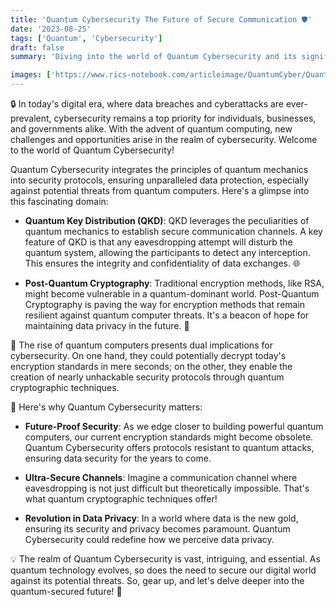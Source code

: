 ```yaml
---
title: 'Quantum Cybersecurity The Future of Secure Communication 🛡️'
date: '2023-08-25'
tags: ['Quantum', 'Cybersecurity']
draft: false
summary: 'Diving into the world of Quantum Cybersecurity and its significance in an era of quantum computers!'

images: ['https://www.rics-notebook.com/articleimage/QuantumCyber/QuantumCyberSecurity.webp']
---
```


🔒 In today's digital era, where data breaches and cyberattacks are ever-prevalent, cybersecurity remains a top priority for individuals, businesses, and governments alike. With the advent of quantum computing, new challenges and opportunities arise in the realm of cybersecurity. Welcome to the world of Quantum Cybersecurity!

Quantum Cybersecurity integrates the principles of quantum mechanics into security protocols, ensuring unparalleled data protection, especially against potential threats from quantum computers. Here's a glimpse into this fascinating domain:

- **Quantum Key Distribution (QKD)**: QKD leverages the peculiarities of quantum mechanics to establish secure communication channels. A key feature of QKD is that any eavesdropping attempt will disturb the quantum system, allowing the participants to detect any interception. This ensures the integrity and confidentiality of data exchanges. 🌐

- **Post-Quantum Cryptography**: Traditional encryption methods, like RSA, might become vulnerable in a quantum-dominant world. Post-Quantum Cryptography is paving the way for encryption methods that remain resilient against quantum computer threats. It's a beacon of hope for maintaining data privacy in the future. 🔐

🚀 The rise of quantum computers presents dual implications for cybersecurity. On one hand, they could potentially decrypt today's encryption standards in mere seconds; on the other, they enable the creation of nearly unhackable security protocols through quantum cryptographic techniques.

🌌 Here's why Quantum Cybersecurity matters:

- **Future-Proof Security**: As we edge closer to building powerful quantum computers, our current encryption standards might become obsolete. Quantum Cybersecurity offers protocols resistant to quantum attacks, ensuring data security for the years to come.

- **Ultra-Secure Channels**: Imagine a communication channel where eavesdropping is not just difficult but theoretically impossible. That's what quantum cryptographic techniques offer!

- **Revolution in Data Privacy**: In a world where data is the new gold, ensuring its security and privacy becomes paramount. Quantum Cybersecurity could redefine how we perceive data privacy.

💡 The realm of Quantum Cybersecurity is vast, intriguing, and essential. As quantum technology evolves, so does the need to secure our digital world against its potential threats. So, gear up, and let's delve deeper into the quantum-secured future! 🌠
